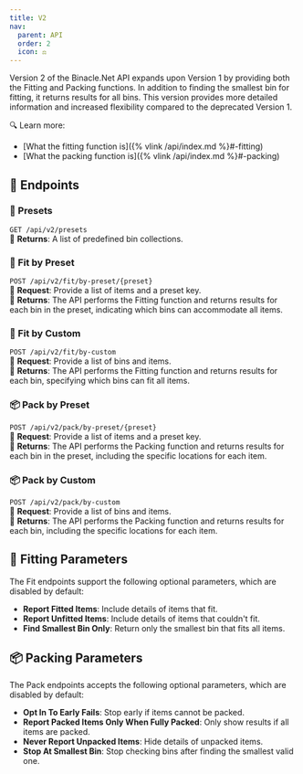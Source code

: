 ```yaml
---
title: V2
nav:
  parent: API
  order: 2
  icon: ⚖️
---
```



Version 2 of the Binacle.Net API expands upon Version 1 by providing both the Fitting and Packing functions. In addition to finding the smallest bin for fitting, it returns results for all bins. This version provides more detailed information and increased flexibility compared to the deprecated Version 1.

🔍 Learn more:
- [What the fitting function is]({% vlink /api/index.md %}#-fitting)
- [What the packing function is]({% vlink /api/index.md %}#-packing)

## 🔌 Endpoints

### 📜 Presets
`GET /api/v2/presets` <br>
📩 **Returns**: A list of predefined bin collections. <br>

### 🧩 Fit by Preset
`POST /api/v2/fit/by-preset/{preset}` <br>
📡 **Request**: Provide a list of items and a preset key. <br>
📩 **Returns**: The API performs the Fitting function and returns results for each bin in the preset, indicating which bins can accommodate all items. <br>

### 🧩 Fit by Custom
`POST /api/v2/fit/by-custom` <br>
📡 **Request**: Provide a list of bins and items. <br>
📩 **Returns**: The API performs the Fitting function and returns results for each bin, specifying which bins can fit all items. <br>

### 📦 Pack by Preset
`POST /api/v2/pack/by-preset/{preset}` <br>
📡 **Request**: Provide a list of items and a preset key. <br>
📩 **Returns**: The API performs the Packing function and returns results for each bin in the preset, including the specific locations for each item. <br>

### 📦 Pack by Custom
`POST /api/v2/pack/by-custom` <br>
📡 **Request**: Provide a list of bins and items. <br>
📩 **Returns**: The API performs the Packing function and returns results for each bin, including the specific locations for each item. <br>


## 📐 Fitting Parameters
The Fit endpoints support the following optional parameters, which are disabled by default:
- **Report Fitted Items**: Include details of items that fit.
- **Report Unfitted Items**: Include details of items that couldn't fit.
- **Find Smallest Bin Only**: Return only the smallest bin that fits all items.

## 📦 Packing Parameters
The Pack endpoints accepts the following optional parameters, which are disabled by default:
- **Opt In To Early Fails**: Stop early if items cannot be packed.
- **Report Packed Items Only When Fully Packed**: Only show results if all items are packed.
- **Never Report Unpacked Items**: Hide details of unpacked items.
- **Stop At Smallest Bin**: Stop checking bins after finding the smallest valid one.